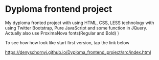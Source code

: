 # Dyploma frontend project
My dyploma fronted project with using HTML, CSS, LESS technology with using Twitter Bootstrap, Pure JavaScript and some function in JQuery. Actually also use ProximaNova fonts(Regular and Bold) )

To see how how look like start first version, tap the link below

https://denyschornyi.github.io/Dyploma_frontend_project/src/index.html
